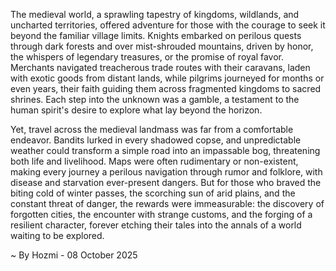 
The medieval world, a sprawling tapestry of kingdoms, wildlands, and uncharted territories, offered adventure for those with the courage to seek it beyond the familiar village limits. Knights embarked on perilous quests through dark forests and over mist-shrouded mountains, driven by honor, the whispers of legendary treasures, or the promise of royal favor. Merchants navigated treacherous trade routes with their caravans, laden with exotic goods from distant lands, while pilgrims journeyed for months or even years, their faith guiding them across fragmented kingdoms to sacred shrines. Each step into the unknown was a gamble, a testament to the human spirit's desire to explore what lay beyond the horizon.

Yet, travel across the medieval landmass was far from a comfortable endeavor. Bandits lurked in every shadowed copse, and unpredictable weather could transform a simple road into an impassable bog, threatening both life and livelihood. Maps were often rudimentary or non-existent, making every journey a perilous navigation through rumor and folklore, with disease and starvation ever-present dangers. But for those who braved the biting cold of winter passes, the scorching sun of arid plains, and the constant threat of danger, the rewards were immeasurable: the discovery of forgotten cities, the encounter with strange customs, and the forging of a resilient character, forever etching their tales into the annals of a world waiting to be explored.

~ By Hozmi - 08 October 2025
